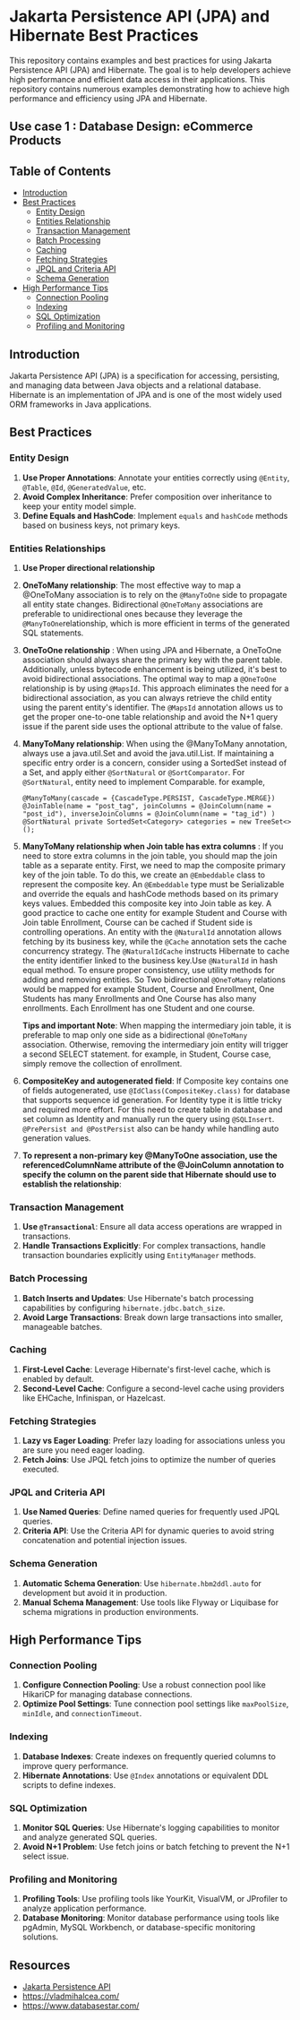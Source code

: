 # Jakarta Persistence API (JPA) and Hibernate Best Practices

This repository contains examples and best practices for using Jakarta Persistence API (JPA) and Hibernate. The goal is to help developers achieve high performance and efficient data access in their applications.
This repository contains numerous examples demonstrating how to achieve high performance and efficiency using JPA and Hibernate.
## Use case 1 : Database Design: eCommerce Products

## Table of Contents

- [Introduction](#introduction)
- [Best Practices](#best-practices)
    - [Entity Design](#entity-design)
    - [Entities Relationship](#entities-relationship)
    - [Transaction Management](#transaction-management)
    - [Batch Processing](#batch-processing)
    - [Caching](#caching)
    - [Fetching Strategies](#fetching-strategies)
    - [JPQL and Criteria API](#jpql-and-criteria-api)
    - [Schema Generation](#schema-generation)
- [High Performance Tips](#high-performance-tips)
    - [Connection Pooling](#connection-pooling)
    - [Indexing](#indexing)
    - [SQL Optimization](#sql-optimization)
    - [Profiling and Monitoring](#profiling-and-monitoring)

## Introduction

Jakarta Persistence API (JPA) is a specification for accessing, persisting, and managing data between Java objects and a relational database. Hibernate is an implementation of JPA and is one of the most widely used ORM frameworks in Java applications.

## Best Practices

### Entity Design

1. **Use Proper Annotations**: Annotate your entities correctly using `@Entity`, `@Table`, `@Id`, `@GeneratedValue`, etc.
2. **Avoid Complex Inheritance**: Prefer composition over inheritance to keep your entity model simple.
3. **Define Equals and HashCode**: Implement `equals` and `hashCode` methods based on business keys, not primary keys.

### Entities Relationships

1. **Use Proper directional relationship**
2. **OneToMany relationship**: The most effective way to map a @OneToMany association is to rely on the `@ManyToOne` side to propagate all entity state changes.
     Bidirectional `@OneToMany` associations are preferable to unidirectional ones because they leverage the `@ManyToOne`relationship, which is more efficient
     in terms of the generated SQL statements.
3. **OneToOne relationship** : When using JPA and Hibernate, a OneToOne association should always share the primary key 
     with the parent table. Additionally, unless bytecode enhancement is being utilized, it's best to avoid bidirectional associations.
     The optimal way to map a `@OneToOne` relationship is by using `@MapsId`. This approach eliminates the need for a bidirectional association, 
     as you can always retrieve the child entity using the parent entity's identifier.
     The `@MapsId` annotation allows us to get the proper one-to-one table relationship and avoid the N+1 query issue if the parent side uses the optional attribute to the value of false.
4. **ManyToMany relationship**: When using the @ManyToMany annotation, always use a java.util.Set and avoid the java.util.List.
   If maintaining a specific entry order is a concern, consider using a SortedSet instead of a Set, and apply 
   either `@SortNatural` or `@SortComparator`. For `@SortNatural`, entity need to implement Comparable. for example,

    `@ManyToMany(cascade = {CascadeType.PERSIST, CascadeType.MERGE})
    @JoinTable(name = "post_tag",
    joinColumns = @JoinColumn(name = "post_id"),
    inverseJoinColumns = @JoinColumn(name = "tag_id")
    )
    @SortNatural
    private SortedSet<Category> categories = new TreeSet<>();`

5. **ManyToMany relationship when Join table has extra columns** : If you need to store extra columns in the join table, you should map the join table as a separate entity.
   First, we need to map the composite primary key of the join table. To do this, we create an `@Embeddable` class to represent the composite key.
   An `@Embeddable` type must be Serializable and override the equals and hashCode methods based on its primary keys values. Embedded this composite key into Join table as key.
   A good practice to cache one entity for example Student and Course with Join table Enrollment, Course can be cached if Student side is controlling operations.
   An entity with the `@NaturalId` annotation allows fetching by its business key, while the `@Cache` annotation sets the cache concurrency strategy.
   The `@NaturalIdCache` instructs Hibernate to cache the entity identifier linked to the business key.Use `@NaturalId` in hash equal method.
   To ensure proper consistency, use utility methods for adding and removing entities.
   So Two bidirectional `@OneToMany` relations would be mapped for example Student, Course and Enrollment, One Students has many Enrollments and One Course has also many enrollments.
   Each Enrollment has one Student and one course.

    **Tips and important Note**: When mapping the intermediary join table, it is preferable to map only one side as a bidirectional `@OneToMany`
    association. Otherwise, removing the intermediary join entity will trigger a second SELECT statement. for example, in Student, Course case, simply remove the collection of enrollment.
6. **CompositeKey and autogenerated field**: If Composite key contains one of fields autogenerated, use `@IdClass(CompositeKey.class)` for database that supports sequence id generation.
     For Identity type it is little tricky and required more effort. For this need to create table in database and set column as Identity and manually run the query using `@SQLInsert`.
     `@PrePersist and @PostPersist` also can be handy while handling auto generation values.
7. **To represent a non-primary key @ManyToOne association, use the referencedColumnName attribute of the @JoinColumn annotation to specify the column on the parent side that Hibernate should use to establish the relationship**:

### Transaction Management

1. **Use `@Transactional`**: Ensure all data access operations are wrapped in transactions.
2. **Handle Transactions Explicitly**: For complex transactions, handle transaction boundaries explicitly using `EntityManager` methods.

### Batch Processing

1. **Batch Inserts and Updates**: Use Hibernate's batch processing capabilities by configuring `hibernate.jdbc.batch_size`.
2. **Avoid Large Transactions**: Break down large transactions into smaller, manageable batches.

### Caching

1. **First-Level Cache**: Leverage Hibernate's first-level cache, which is enabled by default.
2. **Second-Level Cache**: Configure a second-level cache using providers like EHCache, Infinispan, or Hazelcast.

### Fetching Strategies

1. **Lazy vs Eager Loading**: Prefer lazy loading for associations unless you are sure you need eager loading.
2. **Fetch Joins**: Use JPQL fetch joins to optimize the number of queries executed.

### JPQL and Criteria API

1. **Use Named Queries**: Define named queries for frequently used JPQL queries.
2. **Criteria API**: Use the Criteria API for dynamic queries to avoid string concatenation and potential injection issues.

### Schema Generation

1. **Automatic Schema Generation**: Use `hibernate.hbm2ddl.auto` for development but avoid it in production.
2. **Manual Schema Management**: Use tools like Flyway or Liquibase for schema migrations in production environments.

## High Performance Tips

### Connection Pooling

1. **Configure Connection Pooling**: Use a robust connection pool like HikariCP for managing database connections.
2. **Optimize Pool Settings**: Tune connection pool settings like `maxPoolSize`, `minIdle`, and `connectionTimeout`.

### Indexing

1. **Database Indexes**: Create indexes on frequently queried columns to improve query performance.
2. **Hibernate Annotations**: Use `@Index` annotations or equivalent DDL scripts to define indexes.

### SQL Optimization

1. **Monitor SQL Queries**: Use Hibernate's logging capabilities to monitor and analyze generated SQL queries.
2. **Avoid N+1 Problem**: Use fetch joins or batch fetching to prevent the N+1 select issue.

### Profiling and Monitoring

1. **Profiling Tools**: Use profiling tools like YourKit, VisualVM, or JProfiler to analyze application performance.
2. **Database Monitoring**: Monitor database performance using tools like pgAdmin, MySQL Workbench, or database-specific monitoring solutions.

## Resources

- [Jakarta Persistence API](https://jakarta.ee/specifications/persistence/)
- https://vladmihalcea.com/
- https://www.databasestar.com/